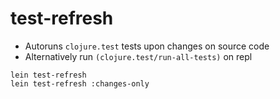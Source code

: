 # test-refresh

- Autoruns `clojure.test` tests upon changes on source code
- Alternatively run `(clojure.test/run-all-tests)` on repl

```shell
lein test-refresh
lein test-refresh :changes-only
```
